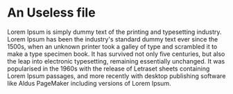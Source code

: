# An Useless file
Lorem Ipsum is simply dummy text of the printing and typesetting industry.
Lorem Ipsum has been the industry's standard dummy text ever since the 1500s, when an
unknown printer took a galley of type and scrambled it to make a type specimen book.
It has survived not only five centuries, but also the leap into electronic typesetting, remaining 
essentially unchanged. It was popularised in the 1960s with the release of Letraset sheets 
containing Lorem Ipsum passages, and more recently with desktop publishing 
software like Aldus PageMaker including versions of Lorem Ipsum.
  
